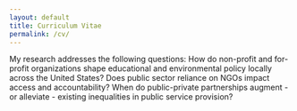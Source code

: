 ```yaml
---
layout: default
title: Curriculum Vitae
permalink: /cv/
---
```


My research addresses the following questions: How do non-profit and for-profit organizations shape educational and environmental policy locally across the United States? Does public sector reliance on NGOs impact access and accountability? When do public-private partnerships augment - or alleviate - existing inequalities in public service provision?

<object data="https://cadencewillse.github.io/CV/Willse__CV__2023.pdf" type="application/pdf" width="100%" height="1000px">	
 </object>

